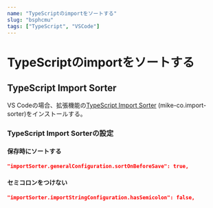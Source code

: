 ```yaml
---
name: "TypeScriptのimportをソートする"
slug: "bsphcmu"
tags: ["TypeScript", "VSCode"]
---
```


# TypeScriptのimportをソートする


## TypeScript Import Sorter

VS Codeの場合、拡張機能の[TypeScript Import Sorter](https://marketplace.visualstudio.com/items?itemName=mike-co.import-sorter) (mike-co.import-sorter)をインストールする。

### TypeScript Import Sorterの設定

#### 保存時にソートする

```json
"importSorter.generalConfiguration.sortOnBeforeSave": true,
```

#### セミコロンをつけない

```json
"importSorter.importStringConfiguration.hasSemicolon": false,
```
